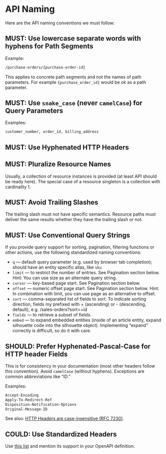 # API Naming

Here are the API naming conventions we must follow:

## MUST: Use lowercase separate words with hyphens for Path Segments

Example:

```txt
/purchase-orders/{purchase-order-id}
```

This applies to concrete path segments and not the names of path parameters. For example `{purchase_order_id}` would be ok
as a path parameter.

## MUST: Use `snake_case` (never `camelCase`) for Query Parameters

Examples:

```txt
customer_number, order_id, billing_address
```

## MUST: Use Hyphenated HTTP Headers

## MUST: Pluralize Resource Names

Usually, a collection of resource instances is provided (at least API should be ready here). The special case of a
resource singleton is a collection with cardinality 1.

## MUST: Avoid Trailing Slashes

The trailing slash must not have specific semantics. Resource paths must deliver the same results whether they have the trailing slash or not.

## MUST: Use Conventional Query Strings

If you provide query support for sorting, pagination, filtering functions or other actions, use the following standardized naming conventions:

- `q` — default query parameter (e.g. used by browser tab completion); should have an entity specific alias, like `sku`
- `limit` — to restrict the number of entries. See Pagination section below. Hint: You can use size as an alternate query string.
- `cursor` — key-based page start. See Pagination section below.
- `offset` — numeric offset page start. See Pagination section below. Hint: In combination with limit, you can use page as an alternative to offset.
- `sort` — comma-separated list of fields to sort. To indicate sorting direction, fields my prefixed with + (ascending) or - (descending, default), e.g. /sales-orders?sort=+id
- `fields` — to retrieve a subset of fields.
- `embed` — to expand embedded entities (inside of an article entity, expand silhouette code into the silhouette object). Implementing “expand” correctly is difficult, so do it with care.

## SHOULD: Prefer Hyphenated-Pascal-Case for HTTP header Fields

This is for consistency in your documentation (most other headers follow this convention). Avoid `camelCase` (without hyphens). Exceptions are common abbreviations like “ID.”

Examples:

```txt
Accept-Encoding
Apply-To-Redirect-Ref
Disposition-Notification-Options
Original-Message-ID
```

See also: [HTTP Headers are case-insensitive (RFC 7230)](http://tools.ietf.org/html/rfc7230#page-22).

## COULD: Use Standardized Headers

Use [this list](http://en.wikipedia.org/wiki/List_of_HTTP_header_fields) and mention its support in your OpenAPI definition.
